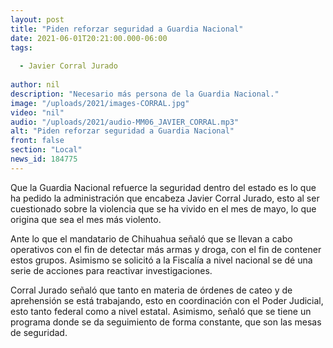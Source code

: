 ```yaml
---
layout: post
title: "Piden reforzar seguridad a Guardia Nacional"
date: 2021-06-01T20:21:00.000-06:00
tags:
  
  - Javier Corral Jurado
  
author: nil
description: "Necesario más persona de la Guardia Nacional."
image: "/uploads/2021/images-CORRAL.jpg"
video: "nil"
audio: "/uploads/2021/audio-MM06_JAVIER_CORRAL.mp3"
alt: "Piden reforzar seguridad a Guardia Nacional"
front: false
section: "Local"
news_id: 184775
---
```


Que la Guardia Nacional refuerce la seguridad dentro del estado es lo que ha pedido la administración que encabeza Javier Corral Jurado, esto al ser cuestionado sobre la violencia que se ha vivido en el mes de mayo, lo que origina que sea el mes más violento.

Ante lo que el mandatario de Chihuahua señaló que se llevan a cabo operativos con el fin de detectar más armas y droga, con el fin de contener estos grupos. Asimismo se solicitó a la Fiscalía a nivel nacional se dé una serie de acciones para reactivar investigaciones.

Corral Jurado señaló que tanto en materia de órdenes de cateo y de aprehensión se está trabajando, esto en coordinación con el Poder Judicial, esto tanto federal como a nivel estatal. Asimismo, señaló que se tiene un programa donde se da seguimiento de forma constante, que son las mesas de seguridad.
